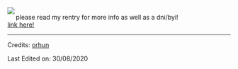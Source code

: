 <img align="left" src="https://orhun.dev/img/crow.png">

please read my rentry for more info as well as a dni/byi!  
<a href="https://rentry.co/mvdkips">link here!</a>

-----
Credits: [orhun](https://github.com/orhun)

Last Edited on: 30/08/2020
